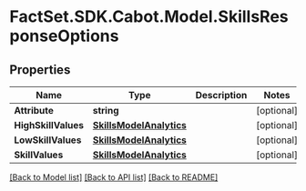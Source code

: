 # FactSet.SDK.Cabot.Model.SkillsResponseOptions

## Properties

Name | Type | Description | Notes
------------ | ------------- | ------------- | -------------
**Attribute** | **string** |  | [optional] 
**HighSkillValues** | [**SkillsModelAnalytics**](SkillsModelAnalytics.md) |  | [optional] 
**LowSkillValues** | [**SkillsModelAnalytics**](SkillsModelAnalytics.md) |  | [optional] 
**SkillValues** | [**SkillsModelAnalytics**](SkillsModelAnalytics.md) |  | [optional] 

[[Back to Model list]](../README.md#documentation-for-models) [[Back to API list]](../README.md#documentation-for-api-endpoints) [[Back to README]](../README.md)

